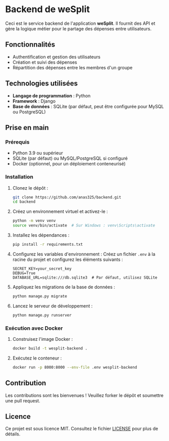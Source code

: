 # Backend de weSplit

Ceci est le service backend de l'application **weSplit**. Il fournit des API et gère la logique métier pour le partage des dépenses entre utilisateurs.

## Fonctionnalités

- Authentification et gestion des utilisateurs
- Création et suivi des dépenses
- Répartition des dépenses entre les membres d'un groupe

## Technologies utilisées

- **Langage de programmation** : Python
- **Framework** : Django
- **Base de données** : SQLite (par défaut, peut être configurée pour MySQL ou PostgreSQL)

## Prise en main

### Prérequis

- Python 3.9 ou supérieur
- SQLite (par défaut) ou MySQL/PostgreSQL si configuré
- Docker (optionnel, pour un déploiement conteneurisé)

### Installation

1. Clonez le dépôt :
    ```bash
    git clone https://github.com/anas325/backend.git
    cd backend
    ```

2. Créez un environnement virtuel et activez-le :
    ```bash
    python -m venv venv
    source venv/bin/activate  # Sur Windows : venv\Scripts\activate
    ```

3. Installez les dépendances :
    ```bash
    pip install -r requirements.txt
    ```

4. Configurez les variables d'environnement :
    Créez un fichier `.env` à la racine du projet et configurez les éléments suivants :
    ```
    SECRET_KEY=your_secret_key
    DEBUG=True
    DATABASE_URL=sqlite:///db.sqlite3  # Par défaut, utilisez SQLite
    ```

5. Appliquez les migrations de la base de données :
    ```bash
    python manage.py migrate
    ```

6. Lancez le serveur de développement :
    ```bash
    python manage.py runserver
    ```

### Exécution avec Docker

1. Construisez l'image Docker :
    ```bash
    docker build -t wesplit-backend .
    ```

2. Exécutez le conteneur :
    ```bash
    docker run -p 8000:8000 --env-file .env wesplit-backend
    ```

## Contribution

Les contributions sont les bienvenues ! Veuillez forker le dépôt et soumettre une pull request.

## Licence

Ce projet est sous licence MIT. Consultez le fichier [LICENSE](LICENSE) pour plus de détails.